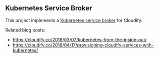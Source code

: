 ## Kubernetes Service Broker

This project implements a [Kubernetes service broker](https://kubernetes.io/docs/concepts/service-catalog/) for Cloudify.  

Related blog posts:
* https://cloudify.co/2018/03/07/kubernetes-from-the-inside-out/
* https://cloudify.co/2018/04/17/provisioning-cloudify-services-with-kubernetes/
